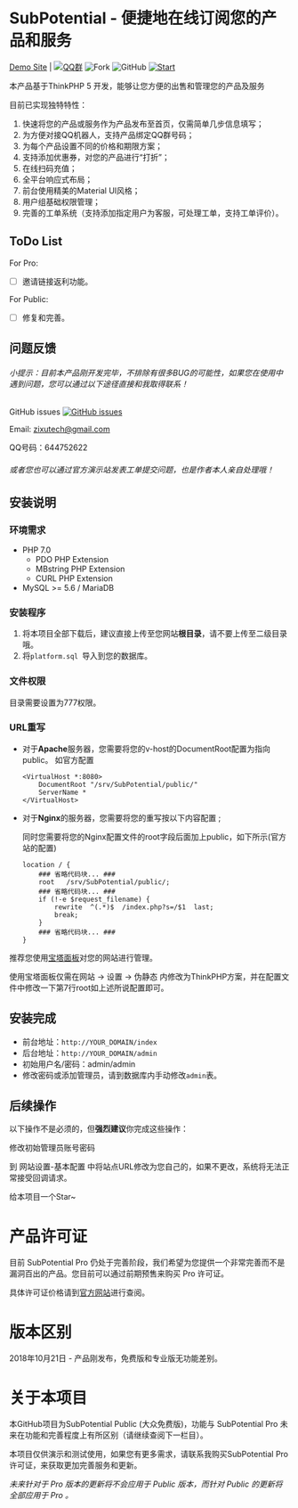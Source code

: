 # SubPotential - 便捷地在线订阅您的产品和服务  
[Demo Site](https://platform.zixutech.cn/) | [![QQ群](https://img.shields.io/badge/QQ-838624017-blue.svg)](https://shang.qq.com/wpa/qunwpa?idkey=b58840392faae59978a8250dd5bf21d71c570e025a7499b405d273ee2f75402b) ![Fork](https://img.shields.io/github/forks/zjh4473/SubPotential.svg ) ![GitHub](https://img.shields.io/github/license/mashape/apistatus.svg)  [![Start](https://img.shields.io/github/stars/zjh4473/SubPotential.svg?style=social&label=Stars)](https://github.com/zjh4473/SubPotential)

本产品基于ThinkPHP 5 开发，能够让您方便的出售和管理您的产品及服务

目前已实现独特特性：  

1. 快速将您的产品或服务作为产品发布至首页，仅需简单几步信息填写；
2. 为方便对接QQ机器人，支持产品绑定QQ群号码；
3. 为每个产品设置不同的价格和期限方案；
4. 支持添加优惠券，对您的产品进行“打折”；
5. 在线扫码充值；
6. 全平台响应式布局；
7. 前台使用精美的Material UI风格；
8. 用户组基础权限管理；
9. 完善的工单系统（支持添加指定用户为客服，可处理工单，支持工单评价）。  

## ToDo List  

For Pro:  

- [ ] 邀请链接返利功能。  

For Public:  

- [ ] 修复和完善。

## 问题反馈

###### 小提示：目前本产品刚开发完毕，不排除有很多BUG的可能性，如果您在使用中遇到问题，您可以通过以下途径直接和我取得联系！  

GitHub issues [![GitHub issues](https://img.shields.io/github/issues-raw/zjh4473/SubPotential.svg)](https://github.com/zjh4473/SubPotential/issues)

Email: zixutech@gmail.com  

QQ号码：644752622  

###### 或者您也可以通过官方演示站发表工单提交问题，也是作者本人亲自处理哦！  

## 安装说明  
### 环境需求

- PHP 7.0
  - PDO PHP Extension 
  - MBstring PHP Extension
  - CURL PHP Extension
- MySQL >= 5.6 / MariaDB 

### 安装程序

1. 将本项目全部下载后，建议直接上传至您网站**根目录**，请不要上传至二级目录哦。  
2. 将`platform.sql `导入到您的数据库。

### 文件权限  
目录需要设置为777权限。
### URL重写  
- 对于**Apache**服务器，您需要将您的v-host的DocumentRoot配置为指向public。 如官方配置

  ```httpd
  <VirtualHost *:8080>
      DocumentRoot "/srv/SubPotential/public/"
      ServerName *
  </VirtualHost>
  ```

- 对于**Nginx**的服务器，您需要将您的重写按以下内容配置  ;

  同时您需要将您的Nginx配置文件的root字段后面加上public，如下所示(官方站的配置)  

  ```nginx
  location / {
      ### 省略代码块... ###
      root   /srv/SubPotential/public/;
      ### 省略代码块... ###
      if (!-e $request_filename) {
          rewrite  ^(.*)$  /index.php?s=/$1  last;
          break;
      }
      ### 省略代码块... ###
  }
  ```

推荐您使用[宝塔面板](https://www.bt.cn/)对您的网站进行管理。  

使用宝塔面板仅需在网站 -> 设置 -> 伪静态 内修改为ThinkPHP方案，并在配置文件中修改一下第7行root如上述所说配置即可。  

## 安装完成   
* 前台地址：`http://YOUR_DOMAIN/index`   
* 后台地址：`http://YOUR_DOMAIN/admin`  
* 初始用户名/密码：admin/admin  
* 修改密码或添加管理员，请到数据库内手动修改`admin`表。  

## 后续操作  
以下操作不是必须的，但**强烈建议**你完成这些操作：  

修改初始管理员账号密码  

到 网站设置-基本配置 中将站点URL修改为您自己的，如果不更改，系统将无法正常接受回调请求。  

给本项目一个Star~  

# 产品许可证  
目前 SubPotential Pro 仍处于完善阶段，我们希望为您提供一个非常完善而不是漏洞百出的产品。您目前可以通过前期预售来购买 Pro 许可证。  

具体许可证价格请到[官方网站](https://blog.zixutech.cn)进行查阅。

# 版本区别  
2018年10月21日 - 产品刚发布，免费版和专业版无功能差别。

# 关于本项目

本GitHub项目为SubPotential Public (大众免费版)，功能与 SubPotential Pro 未来在功能和完善程度上有所区别（请继续查阅下一栏目）。 

本项目仅供演示和测试使用，如果您有更多需求，请联系我购买SubPotential Pro许可证，来获取更加完善服务和更新。

*未来针对于 Pro 版本的更新将不会应用于 Public 版本，而针对 Public 的更新将全部应用于 Pro 。*
